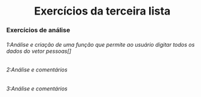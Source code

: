 <h1 align="center">Exercícios da terceira lista </h1>

<h3>Exercícios de análise</h3>

<h6>1:Análise e criação de uma função que permite ao usuário digitar todos os dados
do vetor pessoas[]</h6>
<h6>2:Análise e comentários </h6>
<h6>3:Análise e comentários </h6>
